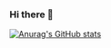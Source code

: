 ### Hi there 👋
[![Anurag's GitHub stats](https://github-readme-stats.vercel.app/api?username=SnowzNZ&theme=dark)](https://github.com/anuraghazra/github-readme-stats)
<!--
**SnowzNZ/SnowzNZ** is a ✨ _special_ ✨ repository because its `README.md` (this file) appears on your GitHub profile.

Here are some ideas to get you started:

- 🔭 I’m currently working on ...
- 🌱 I’m currently learning ...
- 👯 I’m looking to collaborate on ...
- 🤔 I’m looking for help with ...
- 💬 Ask me about ...
- 📫 How to reach me: ...
- 😄 Pronouns: ...
- ⚡ Fun fact: ...
-->
